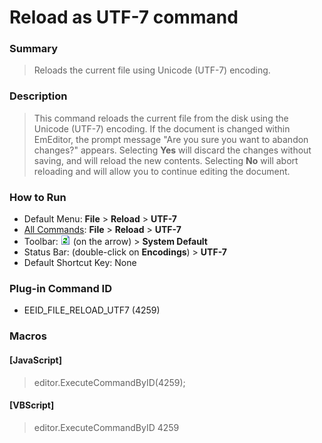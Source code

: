 # Reload as UTF-7 command

### Summary

> Reloads the current file using Unicode (UTF-7) encoding.

### Description

> This command reloads the current file from the disk using the Unicode (UTF-7)
> encoding. If the document is changed within EmEditor, the prompt message
> "Are you sure you want to abandon changes?" appears. Selecting **Yes**
> will discard the changes without saving, and will reload the new contents.
> Selecting **No** will abort reloading and will allow you to continue
> editing the document.

### How to Run

- Default Menu: **File** \> **Reload** \> **UTF-7**
- [All Commands](../tools/all_commands): **File** \> **Reload**
\> **UTF-7**
- Toolbar: ![](../../images/reload.gif) (on
the arrow) > **System Default**
- Status Bar: (double-click on **Encodings**) \> **UTF-7**
- Default Shortcut Key: None

### Plug-in Command ID

- EEID\_FILE\_RELOAD\_UTF7 (4259)

### Macros

#### \[JavaScript\]

> editor.ExecuteCommandByID(4259);

#### \[VBScript\]

> editor.ExecuteCommandByID 4259
